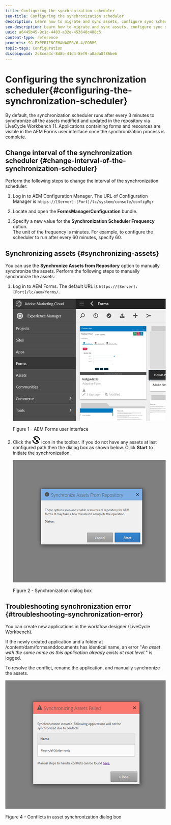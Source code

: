 ```yaml
---
title: Configuring the synchronization scheduler
seo-title: Configuring the synchronization scheduler
description: Learn how to migrate and sync assets, configure sync scheduler, and use folders to arrange assets.
seo-description: Learn how to migrate and sync assets, configure sync scheduler, and use folders to arrange assets.
uuid: a6445b45-9c1c-4483-a32e-453648c488c5
content-type: reference
products: SG_EXPERIENCEMANAGER/6.4/FORMS
topic-tags: Configuration
discoiquuid: 2c8cea3c-8d8b-41d4-8ef9-a0ada8f86be6
---
```


# Configuring the synchronization scheduler{#configuring-the-synchronization-scheduler}

By default, the synchronization scheduler runs after every 3 minutes to synchronize all the assets modified and updated in the repository via LiveCycle Workbench 11. Applications containing forms and resources are visible in the AEM Forms user interface once the synchronization process is complete.

## Change interval of the synchronization scheduler {#change-interval-of-the-synchronization-scheduler}

Perform the following steps to change the interval of the synchronization scheduler:

1. Log in to AEM Configuration Manager. The URL of Configuration Manager is `https://[Server]:[Port]/lc/system/console/configMgr`  

1. Locate and open the **FormsManagerConfiguration** bundle.

1. Specify a new value for the **Synchronization Scheduler Frequency** option.  
   The unit of the frequency is minutes. For example, to configure the scheduler to run after every 60 minutes, specify 60.

## Synchronizing assets {#synchronizing-assets}

You can use the **Synchronize Assets from Repository** option to manually synchronize the assets. Perform the following steps to manually synchronize the assets:

1. Log in to AEM Forms. The default URL is `https://[Server]:[Port]/lc/aem/forms/`.

   ![AEM Forms user interface](assets/aem_forms_ui.png)

   Figure 1 - AEM Forms user interface

1. Click the ![](assets/aem6forms_sync.png) icon in the toolbar. If you do not have any assets at last configured path then the dialog box as shown below. Click **Start** to initiate the synchronization.

   ![Synchronization dialog box](assets/migrate-and-syncronize.png)

   Figure 2 - Synchronization dialog box

## Troubleshooting synchronization error {#troubleshooting-synchronization-error}

You can create new applications in the workflow designer (LiveCycle Workbench).

If the newly created application and a folder at /content/dam/formsanddocuments has identical name, an error "*An asset with the same name as this application already exists at root level.*" is logged.

To resolve the conflict, rename the application, and manually synchronize the assets.

![Conflicts in asset synchronization dialog box](assets/sync-conflict.png)

Figure 4 - Conflicts in asset synchronization dialog box

